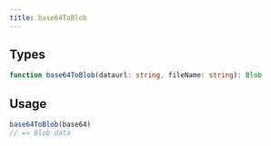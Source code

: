 ```yaml
---
title: base64ToBlob
---
```


## Types

```typescript
function base64ToBlob(dataurl: string, fileName: string): Blob
```

## Usage

```typescript
base64ToBlob(base64)
// => Blob data
```
